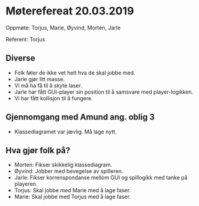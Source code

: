 # Møterefereat 20.03.2019

Oppmøte: Torjus, Marie, Øyvind, Morten, Jarle

Referent: Torjus

## Diverse

- Folk føler de ikke vet helt hva de skal jobbe med.
- Jarle gjør litt masse.
- Vi må ha få til å skyte laser.
- Jarle har fått GUI-player sin position til å samsvare med player-logikken.
- Vi har fått kollisjon til å fungere.

## Gjennomgang med Amund ang. oblig 3

- Klassediagramet var jævlig. Må lage nytt.

## Hva gjør folk på?

- Morten: Fikser skikkelig klassediagram.
- Øyvind: Jobber med bevegelse av spilleren.
- Jarle: Fikser korrenspondanse mellom GUI og spillogikk med tanke på playeren.
- Torjus: Skal jobbe med Marie med å lage faser.
- Marie: Skal jobbe med Torjus med å lage faser.
